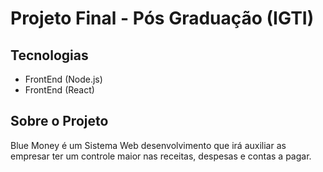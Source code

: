 # Projeto Final - Pós Graduação (IGTI)

## Tecnologias
- FrontEnd (Node.js)
- FrontEnd (React)

## Sobre o Projeto

Blue Money é um Sistema Web desenvolvimento que irá auxiliar as empresar ter um controle maior nas receitas, despesas e contas a pagar. 

